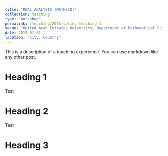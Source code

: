 ```yaml
---
title: "REAL ANALYSIS (MATH510)"
collection: teaching
type: "Workshop"
permalink: /teaching/2015-spring-teaching-1
venue: "United Arab Emirates University, Department of Mathematical Sciences"
date: 2015-01-01
location: "City, Country"
---
```


This is a description of a teaching experience. You can use markdown like any other post.

Heading 1
======
Test

Heading 2
======
Test 

Heading 3
======
